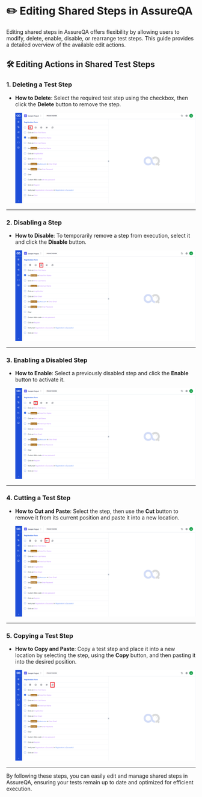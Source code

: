# ✏️ Editing Shared Steps in AssureQA

Editing shared steps in AssureQA offers flexibility by allowing users to modify, delete, enable, disable, or rearrange test steps. This guide provides a detailed overview of the available edit actions.

## 🛠️ Editing Actions in Shared Test Steps

### 1. Deleting a Test Step

- **How to Delete**: Select the required test step using the checkbox, then click the **Delete** button to remove the step.

   ![Delete Step](./SharedImages/1.Delete%20steps%20in%20shared.png)

---
### 2. Disabling a Step

- **How to Disable**: To temporarily remove a step from execution, select it and click the **Disable** button.

   ![Disable Step](./SharedImages/3.Disable%20Test%20step.png)

---

### 3. Enabling a Disabled Step

- **How to Enable**: Select a previously disabled step and click the **Enable** button to activate it.

   ![Enable Step](./SharedImages/2.Enable%20step.png)

---


### 4. Cutting a Test Step

- **How to Cut and Paste**: Select the step, then use the **Cut** button to remove it from its current position and paste it into a new location.

   ![Cut Step](./SharedImages/4.Cut%20test%20step.png)

---

### 5. Copying a Test Step

- **How to Copy and Paste**: Copy a test step and place it into a new location by selecting the step, using the **Copy** button, and then pasting it into the desired position.

   ![Copy Step](./SharedImages/5.Copy%20test%20step.png)

---



By following these steps, you can easily edit and manage shared steps in AssureQA, ensuring your tests remain up to date and optimized for efficient execution.
